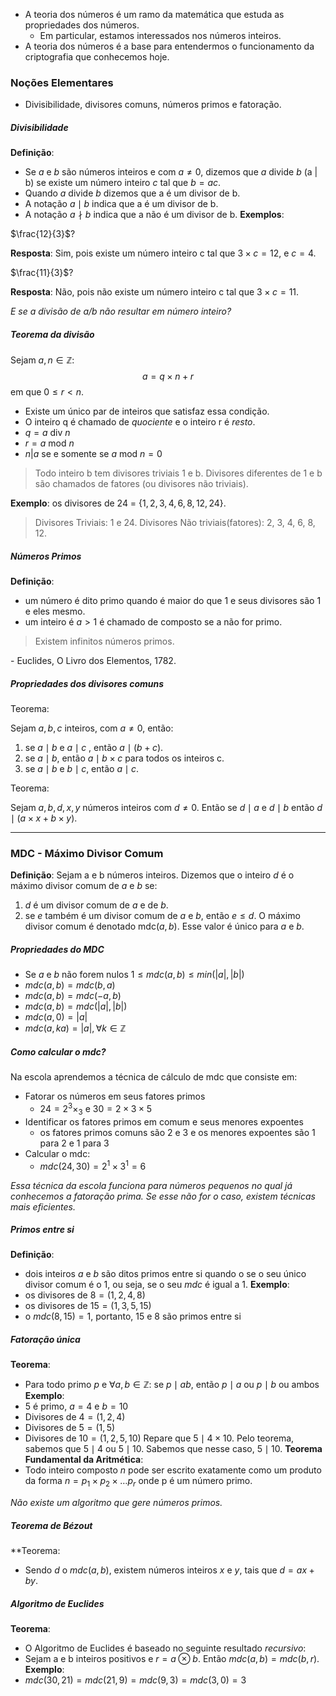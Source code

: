 - A teoria dos números é um ramo da matemática que estuda as propriedades dos números.
	- Em particular, estamos interessados nos números inteiros.
- A teoria dos números é a base para entendermos o funcionamento da criptografia que conhecemos hoje.
### Noções Elementares
- Divisibilidade, divisores comuns, números primos e fatoração.

##### Divisibilidade
**Definição**: 
- Se $a \text{ e } b$ são números inteiros e com $a \neq 0$, dizemos que $a \text{ divide }b$ (a | b) se existe um número inteiro $c$ tal que $b = ac$.
- Quando $a \text{ divide }b$ dizemos que a é um divisor de b.
- A notação $a \mid b$ indica que a é um divisor de b.
- A notação $a \nmid b$ indica que a não é um divisor de b.
**Exemplos**:

$\frac{12}{3}$? 

**Resposta**: Sim, pois existe um número inteiro c tal que $3 \times c = 12$, e $c = 4$.

$\frac{11}{3}$?

**Resposta**: Não, pois não existe um número inteiro c tal que $3 \times c = 11$.

_E se a divisão de a/b não resultar em número inteiro?_

##### Teorema da divisão
Sejam $a,n \in \mathbb{Z}$:
$$
a = q \times n + r
$$
em que $0\leq r<n$.

- Existe um único par de inteiros que satisfaz essa condição.
- O inteiro q é chamado de _quociente_ e o inteiro r é _resto_.
- $q = a \text{ div } n$
- $r = a\text{ mod }n$
- $n|a$ se e somente se $a \text{ mod } n = 0$

> Todo inteiro b tem divisores triviais 1 e b.
> Divisores diferentes de 1 e b são chamados de fatores (ou divisores não triviais).

**Exemplo**: os divisores de 24 = $\{ 1,2,3,4,6,8,12,24 \}$.

> Divisores Triviais: 1 e 24.
> Divisores Não triviais(fatores): 2, 3, 4, 6, 8, 12.

##### Números Primos
**Definição**:
- um número é dito primo quando é maior do que 1 e seus divisores são 1 e eles mesmo.
- um inteiro é $a>1$ é chamado de composto se a não for primo.

>Existem infinitos números primos.

\- Euclides, O Livro dos Elementos, 1782.
##### Propriedades dos divisores comuns
Teorema:

Sejam $a,b,c$ inteiros, com $a\neq 0$, então:
1. se $a\mid b$ e $a \mid c$ , então $a\mid(b+c)$.
2. se $a\mid b$, então $a \mid b\times c$ para todos os inteiros c.
3. se $a \mid b$ e $b \mid c$, então $a \mid c$.

Teorema:

Sejam $a,b,d,x,y$ números inteiros com $d\neq 0$. Então se $d\mid a$ e $d \mid b$ então
$d \mid (a\times x + b\times y)$.

---

### MDC - Máximo Divisor Comum
**Definição**:
Sejam a e b números inteiros. Dizemos que o inteiro $d$ é o máximo divisor comum de $a$ e $b$ se:
1. $d$ é um divisor comum de $a$ e de $b$.
2. se $e$ também é um divisor comum de $a$ e $b$, então $e \leq d$.
O máximo divisor comum é denotado mdc$(a,b)$. Esse valor é único para $a$ e $b$.

##### Propriedades do MDC
- Se $a$ e $b$ não forem nulos $1\leq mdc(a,b)\leq min(\left|a\right|, \left|b\right|)$
- $mdc(a,b) = mdc(b,a)$
- $mdc(a,b)= mdc(-a,b)$
- $mdc(a,b)= mdc(\left|a\right|,\left|b\right|)$
- $mdc(a,0) = \left|a\right|$
- $mdc(a, ka)= \left|a\right|, \forall k\in\mathbb{Z}$
##### Como calcular o mdc?
Na escola aprendemos a técnica de cálculo de mdc que consiste em:
- Fatorar os números em seus fatores primos
	- $24 = 2^{3}\times_{3}$ e $30 = 2\times{3}\times{5}$
- Identificar os fatores primos em comum e seus menores expoentes
	- os fatores primos comuns são 2 e 3 e os menores expoentes são 1 para 2 e 1 para 3
- Calcular o mdc:
	- $mdc(24,30)= 2^1\times 3^1= 6$

_Essa técnica da escola funciona para números pequenos no qual já conhecemos a fatoração prima. Se esse não for o caso, existem técnicas mais eficientes._

##### Primos entre si
**Definição**:
- dois inteiros $a$ e $b$  são ditos primos entre si quando o se o seu único divisor comum é o 1, ou seja, se o seu $mdc$ é igual a 1.
**Exemplo**:
- os divisores de $8 = (1,2,4,8)$
- os divisores de $15 = (1,3,5,15)$
- o $mdc(8,15)=1$, portanto, 15 e 8 são primos entre si
##### Fatoração única
**Teorema**:
- Para todo primo $p$ e $\forall a,b \in \mathbb{Z}$: se $p\mid ab$, então $p\mid a$ ou $p\mid b$ ou ambos
**Exemplo**:
- 5 é primo, $a = 4$ e $b=10$
- Divisores de $4=(1,2,4)$
- Divisores de $5 = (1,5)$
- Divisores de $10=(1,2,5,10)$
Repare que $5\mid 4\times 10$.
Pelo teorema, sabemos que $5\mid 4$ ou $5 \mid 10$.
Sabemos que nesse caso, $5 \mid 10$.
**Teorema Fundamental da Aritmética**:
- Todo inteiro composto $n$ pode ser escrito exatamente como um produto da forma $n = p_{1}\times p_{2}\times \dots p_{r}$ onde p é um número primo.

_Não existe um algoritmo que gere números primos._
##### Teorema de Bézout
**Teorema:
- Sendo $d$ o $mdc(a,b)$, existem números inteiros $x$ e $y$, tais que 
$d = ax+by$.

##### Algoritmo de Euclides 
**Teorema**:
- O Algoritmo de Euclides é baseado no seguinte resultado _recursivo_:
- Sejam a e b inteiros positivos e $r=a\otimes b$. Então $mdc(a,b)=mdc(b,r)$.
**Exemplo**:
- $mdc(30,21)=mdc(21,9)=mdc(9,3)=mdc(3,0)=3$
